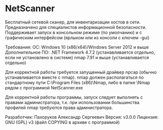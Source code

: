 # NetScanner

Бесплатный сетевой сканер, для инвентаризации хостов в сети. Предназначено для специалистов информационной безопасности.
Поддерживает запуск в консольном режиме (по умолчанию) и с графическим интерфейсом (ярлыком или из консоли с ключем -gui)

Требования:
ОС: Windows 10 (x86/x64)/Windows Server 2012 и выше
Дополнительное ПО:
.NET Framework 4.7.2 (устанавливается отдельно, если не установлено в системе)
nmap 7.91 и выше (устанавливается отдельно)

Для корректной работы требуется запущенный драйвер npcap (обычно устанавливается вместе с nmap).
nmap должен располагаться по стандартному пути C:\Program Files (x86)\Nmap, либо в папке \Nmap рядом с программой NetScanner.exe

Для корректной работы программы, запуск следует выполнять с правами администратора, т.к. при использовании большинства профилей nmap требуются права администратора.

Разработчик: Пахоруков Александр Сергеевич
Версия: v3.0.0
Лицензия: GNU (GPL) v3 (файл COPYING в архиве с программой)
